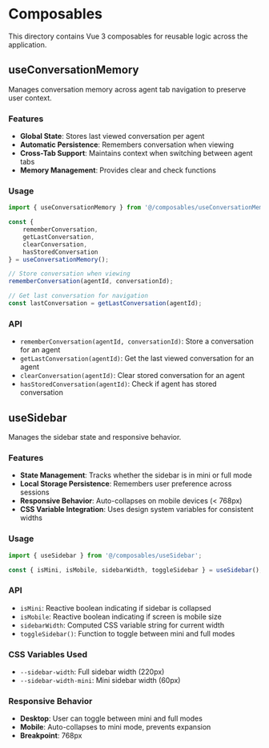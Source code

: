 # Composables

This directory contains Vue 3 composables for reusable logic across the application.

## useConversationMemory

Manages conversation memory across agent tab navigation to preserve user context.

### Features

- **Global State**: Stores last viewed conversation per agent
- **Automatic Persistence**: Remembers conversation when viewing
- **Cross-Tab Support**: Maintains context when switching between agent tabs
- **Memory Management**: Provides clear and check functions

### Usage

```javascript
import { useConversationMemory } from '@/composables/useConversationMemory';

const { 
    rememberConversation, 
    getLastConversation, 
    clearConversation, 
    hasStoredConversation 
} = useConversationMemory();

// Store conversation when viewing
rememberConversation(agentId, conversationId);

// Get last conversation for navigation
const lastConversation = getLastConversation(agentId);
```

### API

- `rememberConversation(agentId, conversationId)`: Store a conversation for an agent
- `getLastConversation(agentId)`: Get the last viewed conversation for an agent
- `clearConversation(agentId)`: Clear stored conversation for an agent
- `hasStoredConversation(agentId)`: Check if agent has stored conversation

## useSidebar

Manages the sidebar state and responsive behavior.

### Features

- **State Management**: Tracks whether the sidebar is in mini or full mode
- **Local Storage Persistence**: Remembers user preference across sessions
- **Responsive Behavior**: Auto-collapses on mobile devices (< 768px)
- **CSS Variable Integration**: Uses design system variables for consistent widths

### Usage

```javascript
import { useSidebar } from '@/composables/useSidebar';

const { isMini, isMobile, sidebarWidth, toggleSidebar } = useSidebar();
```

### API

- `isMini`: Reactive boolean indicating if sidebar is collapsed
- `isMobile`: Reactive boolean indicating if screen is mobile size
- `sidebarWidth`: Computed CSS variable string for current width
- `toggleSidebar()`: Function to toggle between mini and full modes

### CSS Variables Used

- `--sidebar-width`: Full sidebar width (220px)
- `--sidebar-width-mini`: Mini sidebar width (60px)

### Responsive Behavior

- **Desktop**: User can toggle between mini and full modes
- **Mobile**: Auto-collapses to mini mode, prevents expansion
- **Breakpoint**: 768px
